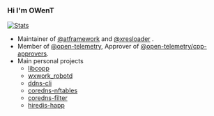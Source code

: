 ### Hi I'm OWenT

<!--
**owent/owent** is a ✨ _special_ ✨ repository because its `README.md` (this file) appears on your GitHub profile.

Here are some ideas to get you started:

- 🔭 I’m currently working on ...
- 🌱 I’m currently learning ...
- 👯 I’m looking to collaborate on ...
- 🤔 I’m looking for help with ...
- 💬 Ask me about ...
- 📫 How to reach me: ...
- 😄 Pronouns: ...
- ⚡ Fun fact: ...
-->
[![Stats](https://github-readme-stats.vercel.app/api?username=owent&&show_icons=true&theme=dark)](https://github-readme-stats.vercel.app/api?username=owent&show_icons=true&theme=dark)

- Maintainer of [@atframework](https://github.com/atframework) and [@xresloader](https://github.com/xresloader) .
- Member of [@open-telemetry](https://github.com/open-telemetry/), Approver of [@open-telemetry/cpp-approvers](https://github.com/orgs/open-telemetry/teams/cpp-approvers).
- Main personal projects
  - [libcopp](https://github.com/owent/libcopp)
  - [wxwork_robotd](https://github.com/owent/wxwork_robotd)
  - [ddns-cli](https://github.com/owent/ddns-cli)
  - [coredns-nftables](https://github.com/owent/coredns-nftables)
  - [coredns-filter](https://github.com/owent/coredns-filter)
  - [hiredis-happ](https://github.com/owent/hiredis-happ)
